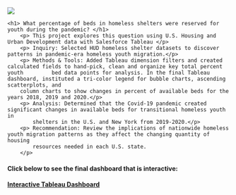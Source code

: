 <!DOCTYPE html>
<img src=”https://public.tableau.com/app/profile/latoya.hinton/viz/HomelessShelterforTransitionalYouth2018-2020/TransitionalYouthHousing2018-20202”>
              
    <h1> What percentage of beds in homeless shelters were reserved for youth during the pandemic? </h1>
        <p> This project explores this question using U.S. Housing and Urban Development data with Salesforce Tableau </p>
        <p> Inquiry: Selected HUD homeless shelter datasets to discover patterns in pandemic-era homeless youth migration.</p> 
        <p> Methods & Tools: Added Tableau dimension filters and created calculated fields to hand-pick, clean and organize key total percent youth         bed data points for analysis. In the final Tableau dashboard, instituted a tri-color legend for bubble charts, ascending scatterplots, and 
        column charts to show changes in percent of available beds for the years 2018, 2019 and 2020.</p>
        <p> Analysis: Determined that the Covid-19 pandemic created significant changes in available beds for transitional homeless youth in    
            shelters in the U.S. and New York from 2019-2020.</p>
        <p> Recommendation: Review the implications of nationwide homeless youth migration patterns as they affect the changing quantity of housing 
            resources needed in each U.S. state.  
        </p>
<h4> Click below to see the final dashboard that is interactive: <h4> 
<a href = "https://public.tableau.com/views/HomelessShelterforTransitionalYouth2018-2020/TransitionalYouthHousing2018-20202?:language=en-US&:display_count=n&:origin=viz_share_link"> Interactive Tableau Dashboard </a>     
</body>
       
</html> 

